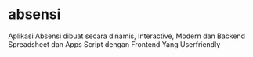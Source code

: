 # absensi
Aplikasi Absensi dibuat secara dinamis, Interactive, Modern dan Backend Spreadsheet dan Apps Script dengan Frontend Yang Userfriendly
